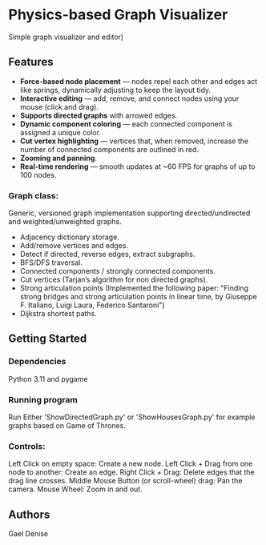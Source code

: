 # Physics-based Graph Visualizer

Simple graph visualizer and editor)

## Features
- **Force-based node placement** — nodes repel each other and edges act like springs, dynamically adjusting to keep the layout tidy.
- **Interactive editing** — add, remove, and connect nodes using your mouse (click and drag).
- **Supports directed graphs** with arrowed edges.
- **Dynamic component coloring** — each connected component is assigned a unique color.
- **Cut vertex highlighting** — vertices that, when removed, increase the number of connected components are outlined in red.
- **Zooming and panning**.
- **Real-time rendering** — smooth updates at ~60 FPS for graphs of up to 100 nodes.

### **Graph class**:

Generic, versioned graph implementation supporting directed/undirected and weighted/unweighted graphs.

- Adjacency dictionary storage.
- Add/remove vertices and edges.
- Detect if directed, reverse edges, extract subgraphs.
- BFS/DFS traversal.
- Connected components / strongly connected components.
- Cut vertices (Tarjan’s algorithm for non directed graphs).
- Strong articulation points (Implemented the following paper: "Finding strong bridges and strong articulation points in linear time, by Giuseppe F. Italiano, Luigi Laura, Federico Santaroni")
- Dijkstra shortest paths.


## Getting Started

### Dependencies

Python 3.11 and pygame

### Running program

Run Either 'ShowDirectedGraph.py' or 'ShowHousesGraph.py' for example graphs based on Game of Thrones.

### Controls:
Left Click on empty space: Create a new node.
Left Click + Drag from one node to another: Create an edge.
Right Click + Drag: Delete edges that the drag line crosses.
Middle Mouse Button (or scroll-wheel) drag: Pan the camera.
Mouse Wheel: Zoom in and out.

## Authors

Gael Denise
